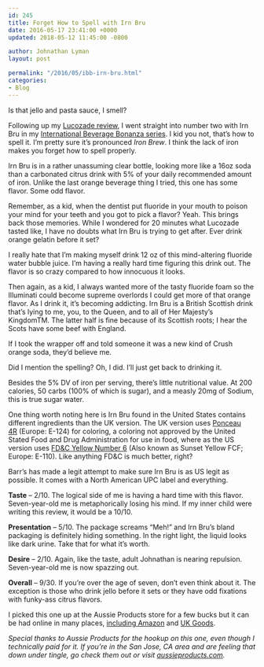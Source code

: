 ```yaml
---
id: 245
title: Forget How to Spell with Irn Bru
date: 2016-05-17 23:41:00 +0000
updated: 2018-05-12 11:45:00 -0800

author: Johnathan Lyman
layout: post

permalink: "/2016/05/ibb-irn-bru.html"
categories:
- Blog
---
```

Is that jello and pasta sauce, I smell?

Following up my [Lucozade review][1], I went straight into number two with Irn Bru in my [International Beverage Bonanza series][2]. I kid you not, that’s how to spell it. I’m pretty sure it’s pronounced _Iron Brew_. I think the lack of iron makes you forget how to spell properly.

Irn Bru is in a rather unassuming clear bottle, looking more like a 16oz soda than a carbonated citrus drink with 5% of your daily recommended amount of iron. Unlike the last orange beverage thing I tried, this one has some flavor. Some odd flavor.

Remember, as a kid, when the dentist put fluoride in your mouth to poison your mind for your teeth and you got to pick a flavor? Yeah. This brings back those memories. While I wondered for 20 minutes what Lucozade tasted like, I have no doubts what Irn Bru is trying to get after. Ever drink orange gelatin before it set?

I really hate that I’m making myself drink 12 oz of this mind-altering fluoride water bubble juice. I’m having a really hard time figuring this drink out. The flavor is so crazy compared to how innocuous it looks.

Then again, as a kid, I always wanted more of the tasty fluoride foam so the Illuminati could become supreme overlords I could get more of that orange flavor. As I drink it, it’s becoming addicting. Irn Bru is a British Scottish drink that’s lying to me, you, to the Queen, and to all of Her Majesty’s KingdomTM. The latter half is fine because of its Scottish roots; I hear the Scots have some beef with England.

If I took the wrapper off and told someone it was a new kind of Crush orange soda, they’d believe me.

Did I mention the spelling? Oh, I did. I’ll just get back to drinking it.

Besides the 5% DV of iron per serving, there’s little nutritional value. At 200 calories, 50 carbs (100% of which is sugar), and a measly 20mg of Sodium, this is true sugar water.

One thing worth noting here is Irn Bru found in the United States contains different ingredients than the UK version. The UK version uses [Ponceau 4R][3] (Europe: E-124) for coloring, a coloring not approved by the United Stated Food and Drug Administration for use in food, where as the US version uses [FD&C Yellow Number 6][5] (Also known as Sunset Yellow FCF; Europe: E-110). Like anything FD&C is much better, right?

Barr’s has made a legit attempt to make sure Irn Bru is as US legit as possible. It comes with a North American UPC label and everything.

**Taste** – 2/10. The logical side of me is having a hard time with this flavor. Seven-year-old me is metaphorically losing his mind. If my inner child were writing this review, it would be a 10/10.

**Presentation** – 5/10. The package screams “Meh!” and Irn Bru’s bland packaging is definitely hiding something. In the right light, the liquid looks like dark urine. Take that for what it’s worth.

**Desire** – 2/10. Again, like the taste, adult Johnathan is nearing repulsion. Seven-year-old me is now spazzing out.

**Overall** – 9/30. If you’re over the age of seven, don’t even think about it. The exception is those who drink jello before it sets or they have odd fixations with funky-ass citrus flavors.

I picked this one up at the Aussie Products store for a few bucks but it can be had online in many places, [including Amazon][7] and [UK Goods][8].

_Special thanks to Aussie Products for the hookup on this one, even though I technically paid for it. If you’re in the San Jose, CA area and are feeling that down under tingle, go check them out or visit [aussieproducts.com][9]._

[1]: https://johnathan.org/2016/05/ibb-lucozade.html
[2]: https://johnathan.org/2016/05/the-international-beverage-bonanza.html
[3]: https://en.wikipedia.org/wiki/Ponceau_4R
[5]: https://en.wikipedia.org/wiki/Sunset_Yellow_FCF
[7]: https://www.amazon.com/s/ref=as_li_ss_tl?url=search-alias=aps&field-keywords=irn+bru&sprefix=Irn+Bru,aps,193&linkCode=sl2&tag=johnatlymanco-20&linkId=5997137ded8326301a0552de26df52d0
[8]: http://www.ukgoods.com
[9]: http://aussieproducts.com